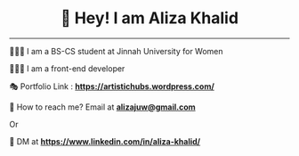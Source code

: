 <h1 style="text-align: center;">👋 Hey! I am <b>Aliza Khalid</b></h1>
<hr>

👩🏻‍🎓 I am a BS-CS student at Jinnah University for Women

👩🏼‍💻 I am a front-end developer

🎭 Portfolio Link : <b>https://artistichubs.wordpress.com/</b>

💬 How to reach me? Email at <b>alizajuw@gmail.com</b>

Or

💬 DM at <b>https://www.linkedin.com/in/aliza-khalid/</b>


